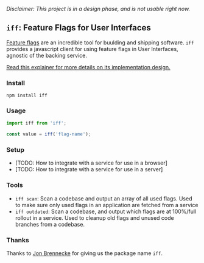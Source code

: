 _Disclaimer: This project is in a design phase, and is not usable right now._

## `iff`: Feature Flags for User Interfaces

[Feature flags](https://martinfowler.com/articles/feature-toggles.html) are an
incredible tool for buulding and shipping software. `iff` provides a javascript
client for using feature flags in User Interfaces, agnostic of the backing
service.

[Read this explainer for more details on its implementation design.](implementation.md)

### Install

`npm install iff`

### Usage

```js
import iff from 'iff';

const value = iff('flag-name');
```

### Setup

- [TODO: How to integrate with a service for use in a browser]
- [TODO: How to integrate with a service for use in a server]

### Tools

- `iff scan`: Scan a codebase and output an array of all used flags. Used to
  make sure only used flags in an application are fetched from a service
- `iff outdated`: Scan a codebase, and output which flags are at 100%/full
  rollout in a service. Used to cleanup old flags and unused code branches from
  a codebase.

### Thanks

Thanks to [Jon Brennecke](https://github.com/jonbrennecke) for giving us the
package name `iff`.
